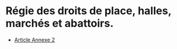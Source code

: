 # Régie des droits de place, halles, marchés et abattoirs.

- [Article Annexe 2](article-annexe-2.md)
